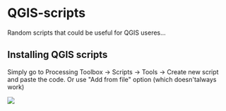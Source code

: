 # QGIS-scripts

Random scripts that could be useful for QGIS useres...

## Installing QGIS scripts 
Simply go to Processing Toolbox -> Scripts -> Tools -> Create new script and paste the code. Or use "Add from file" option (which doesn'talways work)

![](http://zoran-cuckovic.from.hr/images/2016/05/QGIS_processing_toolbox.png)

